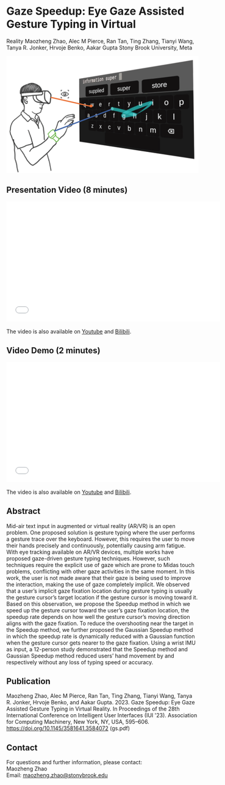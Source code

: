 
# Gaze Speedup: Eye Gaze Assisted Gesture Typing in Virtual
Reality
Maozheng Zhao, Alec M Pierce, Ran Tan, Ting Zhang, Tianyi Wang, Tanya R. Jonker, Hrvoje Benko, Aakar Gupta
Stony Brook University, Meta 

![Gaze Speedup teaser](gc_teaser.png)

## Presentation Video (8 minutes)
<p align="center">
<iframe width="560" height="315" src="//player.bilibili.com/player.html?aid=682611771&bvid=BV1AU4y1o7CM&cid=558101415&page=1" scrolling="no" border="0" title="EyeSayCorrect presentation video" frameborder="no" framespacing="0" allowfullscreen="true"> </iframe>
</p>

The video is also available on [Youtube](https://youtu.be/cSYQwaqchl0) and [Bilibili](https://www.bilibili.com/video/BV1AU4y1o7CM?share_source=copy_web).



## Video Demo (2 minutes)
<p align="center">
<iframe width="560" height="315" src="//player.bilibili.com/player.html?bvid=BV1244y1W7jt&page=1&high_quality=1" scrolling="no" border="0" title="EyeSayCorrect Demo" frameborder="no" framespacing="0" allowfullscreen="true"> </iframe>
</p>

The video is also available on [Youtube](https://youtu.be/MxVBq2SDC_k) and [Bilibili](https://www.bilibili.com/video/BV1244y1W7jt?spm_id_from=333.999.0.0).



## Abstract
Mid-air text input in augmented or virtual reality (AR/VR) is an open problem. One proposed solution is gesture typing where the user performs a gesture trace over the keyboard. However, this requires the user to move their hands precisely and continuously, potentially causing arm fatigue. With eye tracking available on AR/VR devices, multiple works have proposed gaze-driven gesture typing techniques. However, such techniques require the explicit use of gaze which are prone to Midas touch problems, conflicting with other gaze activities in the same moment. In this work, the user is not made aware that their gaze is being used to improve the interaction, making the use of gaze completely implicit. We observed that a user’s implicit gaze fixation location during gesture typing is usually the gesture cursor’s target location if the gesture cursor is moving toward it. Based on this observation, we propose the Speedup method in which we speed up the gesture cursor toward the user’s gaze fixation location, the speedup rate depends on how well the gesture cursor’s moving direction aligns with the gaze fixation. To reduce the overshooting near the target in the Speedup method, we further proposed the Gaussian Speedup method in which the speedup rate is dynamically reduced with a Gaussian function when the gesture cursor gets nearer to the gaze fixation. Using a wrist IMU as input, a 12-person study demonstrated that the Speedup method and Gaussian Speedup method reduced users’ hand movement by and respectively without any loss of typing speed or accuracy.

## Publication 

Maozheng Zhao, Alec M Pierce, Ran Tan, Ting Zhang, Tianyi Wang, Tanya R. Jonker, Hrvoje Benko, and Aakar Gupta. 2023. Gaze Speedup: Eye Gaze Assisted Gesture Typing in Virtual Reality. In Proceedings of the 28th International Conference on Intelligent User Interfaces (IUI '23). Association for Computing Machinery, New York, NY, USA, 595–606. https://doi.org/10.1145/3581641.3584072 (gs.pdf)

## Contact
For questions and further information, please contact:<br/>
Maozheng Zhao<br/>
Email: maozheng.zhao@stonybrook.edu
